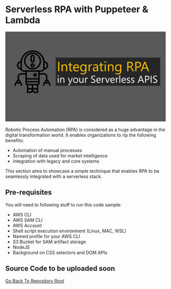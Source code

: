 # Serverless RPA with Puppeteer & Lambda

![Banner](https://github.com/allanchua101/serverless-ninja/blob/master/docs/007-rpa-apis/Banner.png)

Robotic Process Automation (RPA) is considered as a huge advantage in the digital transformation world. It enables organizations to rip the following benefits:

- Automation of manual processes
- Scraping of data used for market intelligence
- Integration with legacy and core systems

This section aims to showcase a simple technique that enables RPA to be seamlessly integrated with a serverless stack.

## Pre-requisites

You will need to following stuff to run this code sample:

- AWS CLI
- AWS SAM CLI
- AWS Account
- Shell script execution environment (Linux, MAC, WSL)
- Named profile for your AWS CLI
- S3 Bucket for SAM artifact storage
- NodeJS
- Background on CSS selectors and DOM APIs

## Source Code to be uploaded soon

[Go Back To Repository Root](https://github.com/allanchua101/serverless-ninja)
